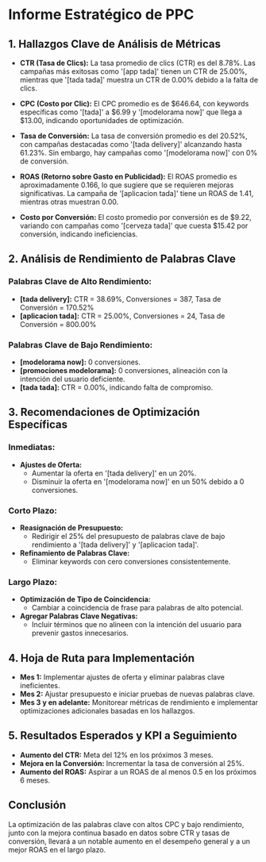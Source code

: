 # Informe Estratégico de PPC

## **1. Hallazgos Clave de Análisis de Métricas**
- **CTR (Tasa de Clics):** La tasa promedio de clics (CTR) es del 8.78%. Las campañas más exitosas como '[app tada]' tienen un CTR de 25.00%, mientras que '[tada tada]' muestra un CTR de 0.00% debido a la falta de clics.
  
- **CPC (Costo por Clic):** El CPC promedio es de $646.64, con keywords específicas como '[tada]' a $6.99 y '[modelorama now]' que llega a $13.00, indicando oportunidades de optimización.

- **Tasa de Conversión:** La tasa de conversión promedio es del 20.52%, con campañas destacadas como '[tada delivery]' alcanzando hasta 61.23%. Sin embargo, hay campañas como '[modelorama now]' con 0% de conversión.

- **ROAS (Retorno sobre Gasto en Publicidad):** El ROAS promedio es aproximadamente 0.166, lo que sugiere que se requieren mejoras significativas. La campaña de '[aplicacion tada]' tiene un ROAS de 1.41, mientras otras muestran 0.00.

- **Costo por Conversión:** El costo promedio por conversión es de $9.22, variando con campañas como '[cerveza tada]' que cuesta $15.42 por conversión, indicando ineficiencias.

## **2. Análisis de Rendimiento de Palabras Clave**
### **Palabras Clave de Alto Rendimiento:**
- **[tada delivery]:** CTR = 38.69%, Conversiones = 387, Tasa de Conversión = 170.52%
- **[aplicacion tada]:** CTR = 25.00%, Conversiones = 24, Tasa de Conversión = 800.00%

### **Palabras Clave de Bajo Rendimiento:**
- **[modelorama now]:** 0 conversiones. 
- **[promociones modelorama]:** 0 conversiones, alineación con la intención del usuario deficiente.
- **[tada tada]:** CTR = 0.00%, indicando falta de compromiso.

## **3. Recomendaciones de Optimización Específicas**
### **Inmediatas:**
- **Ajustes de Oferta:**
  - Aumentar la oferta en '[tada delivery]' en un 20%.
  - Disminuir la oferta en '[modelorama now]' en un 50% debido a 0 conversiones.

### **Corto Plazo:**
- **Reasignación de Presupuesto:**
  - Redirigir el 25% del presupuesto de palabras clave de bajo rendimiento a '[tada delivery]' y '[aplicacion tada]'.
- **Refinamiento de Palabras Clave:**
  - Eliminar keywords con cero conversiones consistentemente.

### **Largo Plazo:**
- **Optimización de Tipo de Coincidencia:**
  - Cambiar a coincidencia de frase para palabras de alto potencial.
- **Agregar Palabras Clave Negativas:**
  - Incluir términos que no alineen con la intención del usuario para prevenir gastos innecesarios.

## **4. Hoja de Ruta para Implementación**
- **Mes 1:** Implementar ajustes de oferta y eliminar palabras clave ineficientes.
- **Mes 2:** Ajustar presupuesto e iniciar pruebas de nuevas palabras clave.
- **Mes 3 y en adelante:** Monitorear métricas de rendimiento e implementar optimizaciones adicionales basadas en los hallazgos.

## **5. Resultados Esperados y KPI a Seguimiento**
- **Aumento del CTR:** Meta del 12% en los próximos 3 meses.
- **Mejora en la Conversión:** Incrementar la tasa de conversión al 25%.
- **Aumento del ROAS:** Aspirar a un ROAS de al menos 0.5 en los próximos 6 meses.

## **Conclusión**
La optimización de las palabras clave con altos CPC y bajo rendimiento, junto con la mejora continua basado en datos sobre CTR y tasas de conversión, llevará a un notable aumento en el desempeño general y a un mejor ROAS en el largo plazo.
```